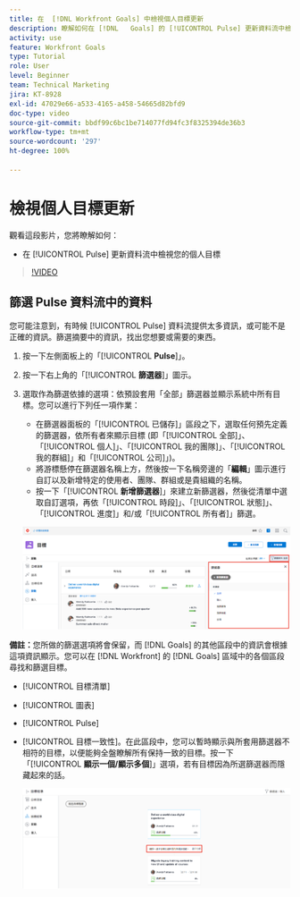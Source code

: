 ```yaml
---
title: 在  [!DNL Workfront Goals] 中檢視個人目標更新
description: 瞭解如何在 [!DNL   Goals] 的 [!UICONTROL Pulse] 更新資料流中檢視您的個人目標。
activity: use
feature: Workfront Goals
type: Tutorial
role: User
level: Beginner
team: Technical Marketing
jira: KT-8928
exl-id: 47029e66-a533-4165-a458-54665d82bfd9
doc-type: video
source-git-commit: bbdf99c6bc1be714077fd94fc3f8325394de36b3
workflow-type: tm+mt
source-wordcount: '297'
ht-degree: 100%

---
```


# 檢視個人目標更新

觀看這段影片，您將瞭解如何：

* 在 [!UICONTROL Pulse] 更新資料流中檢視您的個人目標

>[!VIDEO](https://video.tv.adobe.com/v/335200/?quality=12&learn=on&enablevpops=1)

## 篩選 Pulse 資料流中的資料

您可能注意到，有時候 [!UICONTROL Pulse] 資料流提供太多資訊，或可能不是正確的資訊。篩選摘要中的資訊，找出您想要或需要的東西。

1. 按一下左側面板上的「[!UICONTROL **Pulse**]」。
1. 按一下右上角的「[!UICONTROL **篩選器**]」圖示。
1. 選取作為篩選依據的選項：依預設套用「全部」篩選器並顯示系統中所有目標。您可以進行下列任一項作業：

   * 在篩選器面板的「[!UICONTROL 已儲存]」區段之下，選取任何預先定義的篩選器，依所有者來顯示目標 (即「[!UICONTROL 全部]」、「[!UICONTROL 個人]」、「[!UICONTROL 我的團隊]」、「[!UICONTROL 我的群組]」和「[!UICONTROL 公司]」)。
   * 將游標懸停在篩選器名稱上方，然後按一下名稱旁邊的「**編輯**」圖示進行自訂以及新增特定的使用者、團隊、群組或是貴組織的名稱。
   * 按一下「[!UICONTROL **新增篩選器**]」來建立新篩選器，然後從清單中選取自訂選項，再依「[!UICONTROL 時段]」、「[!UICONTROL 狀態]」、「[!UICONTROL 進度]」和/或「[!UICONTROL 所有者]」篩選。

   ![影像顯示[!UICONTROL 篩選器]面板，位於 [!DNL Workfront Goals]](assets/18-workfront-goals-pulse-stream.png)

**備註：**&#x200B;您所做的篩選選項將會保留，而 [!DNL Goals] 的其他區段中的資訊會根據這項資訊顯示。您可以在 [!DNL Workfront] 的 [!DNL Goals] 區域中的各個區段尋找和篩選目標。

* [!UICONTROL 目標清單]
* [!UICONTROL 圖表]
* [!UICONTROL Pulse]
* [!UICONTROL 目標一致性]。在此區段中，您可以暫時顯示與所套用篩選器不相符的目標，以便能夠全盤瞭解所有保持一致的目標。按一下「[!UICONTROL **顯示一個/顯示多個**]」選項，若有目標因為所選篩選器而隱藏起來的話。

  ![](assets/19-workfront-goals-filter-show-it.png)
